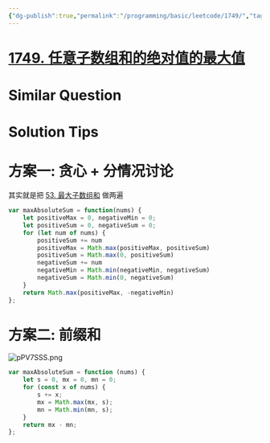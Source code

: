 ```yaml
---
{"dg-publish":true,"permalink":"/programming/basic/leetcode/1749/","tags":["brainteasers/divide-and-conquer","leetcode/dp","leetcode/greedy-algorithm","leetcode/sub/consecutive","leetcode/prefix-sum","leetcode/unsolved"]}
---
```



# [1749. 任意子数组和的绝对值的最大值](https://leetcode.cn/problems/maximum-absolute-sum-of-any-subarray/)

# Similar Question

# Solution Tips

# 方案一: 贪心 + 分情况讨论

其实就是把 [53. 最大子数组和](53.%20最大子数组和.md) 做两遍

```js
var maxAbsoluteSum = function(nums) {
    let positiveMax = 0, negativeMin = 0;
    let positiveSum = 0, negativeSum = 0;
    for (let num of nums) {
        positiveSum += num
        positiveMax = Math.max(positiveMax, positiveSum)
        positiveSum = Math.max(0, positiveSum)
        negativeSum += num
        negativeMin = Math.min(negativeMin, negativeSum)
        negativeSum = Math.min(0, negativeSum)
    }
    return Math.max(positiveMax, -negativeMin)
};
```

# 方案二: 前缀和

![pPV7SSS.png](https://s1.ax1x.com/2023/08/08/pPV7SSS.png)

```js
var maxAbsoluteSum = function (nums) {
    let s = 0, mx = 0, mn = 0;
    for (const x of nums) {
        s += x;
        mx = Math.max(mx, s);
        mn = Math.min(mn, s);
    }
    return mx - mn;
};
```
